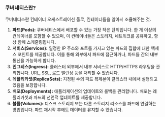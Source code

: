 ### 쿠버네티스란?

쿠버네티스란 컨테이너 오케스트레이션 툴로, 컨테이너들을 알아서 조율해주는 것.

1. **파드(Pods):** 쿠버네티스에서 배포할 수 있는 가장 작은 단위입니다. 한 개 이상의 컨테이너를 포함할 수 있으며, 이 컨테이너들은 스토리지, 네트워크를 공유하고, 항상 함께 스케줄링됩니다.
2. **서비스(Services):** 일정한 IP 주소와 포트를 가지고 있는 파드의 집합에 대한 액세스 포인트를 제공합니다. 이를 통해 외부에서 파드에 접근하거나, 파드들 간의 내부 통신을 가능하게 합니다.
3. **인그레스(Ingress):** 클러스터 외부에서 내부 서비스로 HTTP/HTTPS 라우팅을 관리합니다. URL, SSL, 로드 밸런싱 등을 처리할 수 있습니다.
4. **레플리카셋(ReplicaSets):** 지정된 수의 파드 복제본이 클러스터 내에서 실행되고 있음을 보장합니다.
5. **배포(Deployments):** 애플리케이션의 업데이트와 롤백을 관리합니다. 배포는 레플리카셋과 파드의 선언적 업데이트를 제공합니다.
6. **볼륨(Volumes):** 디스크 스토리지 또는 다른 스토리지 리소스를 파드에 연결하는 방법입니다. 파드 재시작 후에도 데이터를 유지할 수 있습니다.
